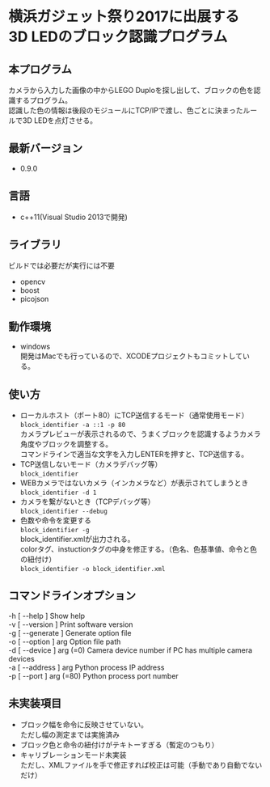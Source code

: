 # 横浜ガジェット祭り2017に出展する<br>3D LEDのブロック認識プログラム


## 本プログラム

カメラから入力した画像の中からLEGO Duploを探し出して、ブロックの色を認識するプログラム。  
認識した色の情報は後段のモジュールにTCP/IPで渡し、色ごとに決まったルールで3D LEDを点灯させる。

## 最新バージョン

- 0.9.0

## 言語

- c++11(Visual Studio 2013で開発)

## ライブラリ

ビルドでは必要だが実行には不要
- opencv
- boost
- picojson

## 動作環境

- windows  
開発はMacでも行っているので、XCODEプロジェクトもコミットしている。

## 使い方

- ローカルホスト（ポート80）にTCP送信するモード（通常使用モード）  
`block_identifier -a ::1 -p 80`  
カメラプレビューが表示されるので、うまくブロックを認識するようカメラ角度やブロックを調整する。  
コマンドラインで適当な文字を入力しENTERを押すと、TCP送信する。
- TCP送信しないモード（カメラデバッグ等）  
`block_identifier`
- WEBカメラではないカメラ（インカメラなど）が表示されてしまうとき  
`block_identifier -d 1`
- カメラを繋がないとき（TCPデバッグ等）  
`block_identifier --debug`
- 色数や命令を変更する  
`block_identifier -g`  
block_identifier.xmlが出力される。  
colorタグ、instuctionタグの中身を修正する。（色名、色基準値、命令と色の紐付け）  
`block_identifier -o block_identifier.xml`

## コマンドラインオプション

  -h [ --help ]            Show help  
  -v [ --version ]         Print software version  
  -g [ --generate ]        Generate option file  
  -o [ --option ] arg      Option file path  
  -d [ --device ] arg (=0) Camera device number if PC has multiple camera devices  
  -a [ --address ] arg     Python process IP address  
  -p [ --port ] arg (=80)  Python process port number

## 未実装項目

- ブロック幅を命令に反映させていない。  
ただし幅の測定までは実施済み
- ブロック色と命令の紐付けがテキトーすぎる（暫定のつもり）
- キャリブレーションモード未実装  
ただし、XMLファイルを手で修正すれば校正は可能（手動であり自動でないだけ）
